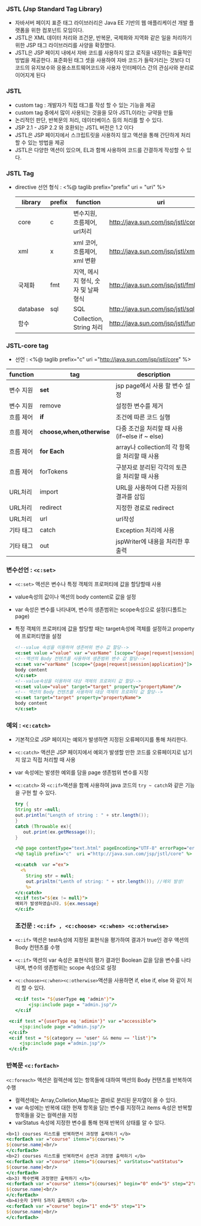 ### JSTL (Jsp Standard Tag Library)

* 자바서버 페이지 표준 태그 라이브러리은 Java EE 기반의 웹 애플리케이션 개발 플랫폼을 위한 컴포넌트 모임이다.
* JSTL은 XML 데이터 처리와 조건문, 반복문, 국제화와 지역화 같은 일을 처리하기 위한 JSP 태그 라이브러리를 사양을 확장했다.
* JSTL은 JSP 페이지 내에서 자바 코드를 사용하지 않고 로직을 내장하는 효율적인 방법을 제공한다. 표준화된 태그 셋을 사용하여 자바 코드가 들락거리는 것보다 더 코드의 유지보수와 응용소프트웨어코드와 사용자 인터페이스 간의 관심사와 분리로 이어지게 된다

### JSTL 

* custom tag : 개발자가 직접 태그를 작성 할 수 있는 기능을 제공 
* custom tag 중에서 많이 사용되는 것을을 모아 JSTL이라는 규약을 만듦 
* 논리적인 판단, 반복문의 처리, 데이터베이스 등의 처리를 할 수 있다. 
* JSP 2.1 - JSP 2.2 와 호환되는 JSTL 버전은 1.2 이다
* JSTL은 JSP 페이지에서 스크립트릿을 사용하지 않고 액션을 통해 간단하게 처리할 수 있는 방법을 제공 
* JSTL은 다양한 액션이 있으며, EL과 함께 사용하여 코드를 간결하게 작성할 수 있다. 



### JSTL Tag 

* directive 선언 형식 : <%@ taglib prefix="prefix" uri = "uri" %>

  | library  | prefix | function                             | uri                                    |
  | -------- | ------ | ------------------------------------ | -------------------------------------- |
  | core     | c      | 변수지원, 흐름제어, url처리          | http://java.sun.com/jsp/jstl/core      |
  | xml      | x      | xml 코어, 흐름제어, xml 변환         | http://java.sun.com/jsp/jstl/xml       |
  | 국제화   | fmt    | 지역, 메시지 형식, 숫자 및 날짜 형식 | http://java.sun.com/jsp/jstl/fml       |
  | database | sql    | SQL                                  | http://java.sun.com/jsp/jstl/sql       |
  | 함수     |        | Collection, String 처리              | http://java.sun.com/jsp/jstl/functions |

### JSTL-core tag

* 선언 : <%@ taglib prefix="c" uri ="http://java.sun.com/jsp/jstl/core" %> 

  

| function  | tag                       | description                                    |
| --------- | ------------------------- | ---------------------------------------------- |
| 변수 지원 | **set**                   | jsp page에서 사용 할 변수 설정                 |
| 변수 지원 | remove                    | 설정한 변수를 제거                             |
| 흐름 제어 | **if**                    | 조건에 따른 코드 실행                          |
| 흐름 제어 | **choose,when,otherwise** | 다중 조건을 처리할 때 사용 (if~else if ~ else) |
| 흐름 제어 | **for Each**              | array나 collection의 각 항목을 처리할 때 사용  |
| 흐름 제어 | forTokens                 | 구분자로 분리된 각각의 토큰을 처리할 때 사용   |
| URL처리   | import                    | URL을 사용하여 다른 자원의 결과를 삽입         |
| URL처리   | redirect                  | 지정한 경로로 redirect                         |
| URL처리   | url                       | url작성                                        |
| 기타 태그 | catch                     | Exception 처리에 사용                          |
| 기타 태그 | out                       | jspWriter에 내용을 처리한 후 출력              |

### 변수선언 : `<c:set>`

* `<c:set>` 액션은 변수나 특정 객체의 프로퍼티에 값을 할당할때 사용 

* value속성의 값이나 액션의 body content로 값을 설정 

* var 속성은 변수를 나타내며, 변수의 생존범위는 scope속성으로 설정(디폴트는 page)

* 특정 객체의 프로퍼티에 값을 할당할 때는 target속성에 객체를 설정하고 property에 프로퍼티명을 설정 

  ```jsp
  <!--value 속성을 이용하여 생존버위 변수 값 할당-->
  <c:set value ="value" var ="varName" [scope="{page|request|session|application}"]/>
  <!--액션의 Body 컨텐츠를 사용하여 생존범위 변수 값 할당-->
  <c:set var="varName" [scope="{page|request|session|application}"]>
  body content
  </c:set>
  <!--value속성을 이용하여 대상 객체의 프로퍼티 값 할당-->
  <c:set value="value" target="target" property="propertyName"/>
  <!-- 액션의 Body 컨텐츠를 사용하여 대상 객체의 프로퍼티 값 할당-->
  <c:set target="target" property="propertyName">
  body content
  </c:set>
  ```

### 예외 : `<c:catch>`

* 기본적으로 JSP 페이지는 예외가 발생하면 지정된 오류페이지를 통해 처리한다. 

* `<c:catch>` 액션은 JSP 페이지에서 예외가 발생할 만한 코드를 오류페이지로 넘기지 않고 직접 처리할 때 사용 

* var 속성에는 발생한 예외를 담을 page 생존범위 변수를 지정 

* `<c:catch>` 와 `<c:if>`액션을 함께 사용하여 java 코드의 `try ~ catch`와 같은 기능을 구현 할 수 있다. 

  ```java
  try {
  String str =null;
  out.println("Length of string : " + str.length());
  }
  catch (Throwable ex){ 
     out.print(ex.getMessage());
  }
  ```

  ```jsp
  <%@ page contentType="text.html" pageEncoding="UTF-8" errorPage="error.jsp"%>
  <%@ taglib prefix="c"  uri ="http://java.sun.com/jsp/jstl/core" %>
  
  <c:catch  var ="ex">
    <% 
      String str = null;
      out.prinltn("Lenth of string: " + str.length()); //예외 발생! 
      %>
  </c:catch>
  <c:if test="${ex != null}">
  예외가 발생하였습니다. ${ex.message}
  </c:if>
  ```

  ### 조건문 : `<c:if> , <c:choose> <c:when> <c:otherwise>`

* `<c:if>` 액션은 test속성에 지정된 표현식을 평가하여 결과가 true인 경우 액션의 Body 컨텐츠를 수행 

* `<c:if>` 액션의 var 속성은 표현식의 평가 결과인 Boolean 값을 담을 변수를 나타내며, 변수의 생존범위는 scope 속성으로 설정 

* `<c:choose><c:when><c:otherwise>`액션을 사용하면 if, else if, else 와 같이 처리 할 수 있다. 

  ```jsp 
  <c:if test= "${userType eq 'admin'}">
       <jsp:include page = "admin.jsp"/>
  </c:if
  ```

  

```jsp
 <c:if test ="{userType eq 'adimin'}" var ="accessible">
     <jsp:include page ="admin.jsp"/>
 </c:if>
 <c:if test = "${category == 'user' && menu == 'list'}">
     <jsp:include page ="admin.jsp"/>
 </c:if>
```

### 반복문 `<c:forEach>`

`<c:foreach>` 액션은 컬렉션에 있는 항목들에 대하여 액션의 Body 컨텐츠를 반복하여 수행 

* 컬렉션에는 Array,Colletion,Map또는 콤바로 분리된 문자열이 올 수 있다. 
* var 속성에는 반복에 대한 현재 항목을 담는 변수를 지정하고 items 속성은 반복할 항목들을 갖는 컬렉션을 지정 
* varStatus 속성에 지정한 변수를 통해 현재 반복의 상태를 알 수 있다. 

```jsp
<b>1) courses 리스트를 반복하면서 과정명 출력하기 </b>
<c:forEach var ="course" items="${courses}">
${course.name}<br/>
</c:forEach>
<b>2) courses 리스트를 반복하면서 순번과 과정명 출력하기 </b>
<c:forEach var ="course" items="${courses}" varStatus="vatStatus">
${course.name}<br/>
</c:forEach>
<b>3) 짝수번째 과정명만 출력하기 </b>
<c:forEach var ="course" items="${courses}" begin="0" end="5" step="2">
${course.name}<br/>
</c:forEach>
<b>4)숫자 1부터 5까지 출력하기 </b>
<c:forEach var ="course" begin="1" end="5" step="1">
${course.name}<br/>
</c:forEach>
```

